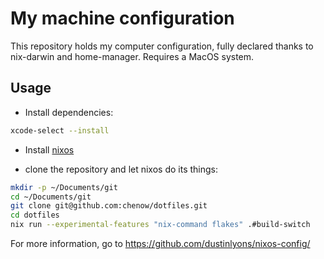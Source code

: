 # My machine configuration

This repository holds my computer configuration, fully declared thanks to nix-darwin and home-manager. Requires a MacOS system.

## Usage

- Install dependencies:

```bash
xcode-select --install

```

- Install [nixos](https://nixos.org/download/)

- clone the repository and let nixos do its things:
```bash
mkdir -p ~/Documents/git
cd ~/Documents/git
git clone git@github.com:chenow/dotfiles.git
cd dotfiles
nix run --experimental-features "nix-command flakes" .#build-switch
```

For more information, go to https://github.com/dustinlyons/nixos-config/
